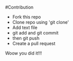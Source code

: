 #Contribution

* Fork this repo
* Clone repo using 'git clone'
* Add text file 
* git add and git commit
* then git push 
* Create a pull request

Woow you did it!!!